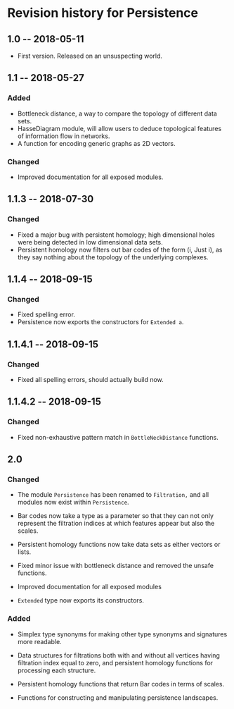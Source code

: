 # Revision history for Persistence

## 1.0  -- 2018-05-11

* First version. Released on an unsuspecting world.

## 1.1  -- 2018-05-27

### Added
- Bottleneck distance, a way to compare the topology of different data sets.
- HasseDiagram module, will allow users to deduce topological features of information flow in networks.
- A function for encoding generic graphs as 2D vectors.

### Changed
- Improved documentation for all exposed modules.

## 1.1.3 -- 2018-07-30

### Changed

- Fixed a major bug with persistent homology; high dimensional holes were being detected in low dimensional data sets.
- Persistent homology now filters out bar codes of the form (i, Just i), as they say nothing about the topology of the underlying complexes.

## 1.1.4 -- 2018-09-15

### Changed

- Fixed spelling error.
- Persistence now exports the constructors for `Extended a`.

## 1.1.4.1 -- 2018-09-15

### Changed

- Fixed all spelling errors, should actually build now.

## 1.1.4.2 -- 2018-09-15

### Changed

- Fixed non-exhaustive pattern match in `BottleNeckDistance` functions.

## 2.0

### Changed

- The module `Persistence` has been renamed to `Filtration,` and all modules now exist within `Persistence`.

- Bar codes now take a type as a parameter so that they can not only represent the filtration indices at which features appear but also the scales.

- Persistent homology functions now take data sets as either vectors or lists.

- Fixed minor issue with bottleneck distance and removed the unsafe functions.

- Improved documentation for all exposed modules

- `Extended` type now exports its constructors.

### Added

- Simplex type synonyms for making other type synonyms and signatures more readable.

- Data structures for filtrations both with and without all vertices having filtration index equal to zero, and persistent homology functions for processing each structure.

- Persistent homology functions that return Bar codes in terms of scales.

- Functions for constructing and manipulating persistence landscapes.